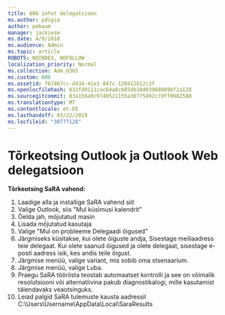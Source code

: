 ```yaml
---
title: 606 infot delegatsioon
ms.author: pdigia
author: pebaum
manager: jackiesm
ms.date: 4/9/2018
ms.audience: Admin
ms.topic: article
ROBOTS: NOINDEX, NOFOLLOW
localization_priority: Normal
ms.collection: Adm_O365
ms.custom: 606
ms.assetid: f67467cc-d434-41e1-847c-120412b12c3f
ms.openlocfilehash: 633fd9111cac64a8cb85db18d03968089bf2a128
ms.sourcegitcommit: 03a156a9c9740521155a30775492c7dff0982588
ms.translationtype: MT
ms.contentlocale: et-EE
ms.lasthandoff: 03/22/2019
ms.locfileid: "30777128"
---
```

# <a name="troubleshooting-delegation-in-outlook-and-outlook-on-the-web"></a>Tõrkeotsing Outlook ja Outlook Web delegatsioon

**Tõrkeotsing SaRA vahend:**

1. Laadige alla ja installige SaRA vahend siit
1. Valige Outlook, siis "Mul küsimusi kalendrit"
1. Öelda jah, mõjutatud masin
1. Lisada mõjutatud kasutaja
1. Valige "Mul on probleeme Delegaadi õigused"
1. Järgmiseks küsitakse, kui olete õiguste andja, Sisestage meiliaadress teie delegaat. Kui olete saanud õigused ja olete delegaat, sisestage e-posti aadress isik, kes andis teile õigust.
1. Järgmise menüü, valige variant, mis sobib oma stsenaarium. 
1. Järgmise menüü, valige Luba.
1. Praegu SaRA tööriista teostab automaatset kontrolli ja see on võimalik resolutsiooni või alternatiivina pakub diagnostikalogi, mille kasutamist täiendavaks veaotsinguks.
1. Leiad palgid SaRA tulemuste kausta aadressil C:\Users\Username\AppData\Local\SaraResults